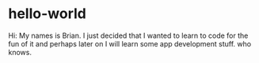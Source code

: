 # hello-world
Hi: My names is Brian. I just decided that I wanted to learn to code for the fun of it and perhaps later on I will learn some app development stuff. who knows. 

